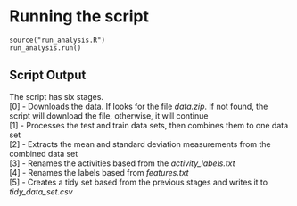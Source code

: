 # Running the script
`source("run_analysis.R")`  
`run_analysis.run()`

## Script Output
The script has six stages.  
[0] - Downloads the data. If looks for the file *data.zip*. If not found, the script will download the file, otherwise, it will continue    
[1] - Processes the test and train data sets, then combines them to one data set  
[2] - Extracts the mean and standard deviation measurements from the combined data set  
[3] - Renames the activities based from the *activity_labels.txt*  
[4] - Renames the labels based from *features.txt*  
[5] - Creates a tidy set based from the previous stages and writes it to *tidy_data_set.csv*  

